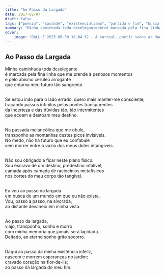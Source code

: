 ```yaml
---
title: "Ao Passo da Largada"
date: 2017-02-07
draft: false
tags: ["poesia", "saudade", "existencialismo", "partida e fim", "busca de sentido"]
summary: "Minha caminhada toda deselegante<br>é marcada pela fina linha que me prende à penosos momentos<br>e pelo abismo cerúleo arrogante<br>que enturva meu futuro tão sangrento."
cover:
    image: "DALL·E 2025-05-30 18.04.32 - A surreal, poetic scene at dawn_ A solitary figure walks along a thin, translucent bridge suspended over a vast, deep blue abyss. The sky is wistful,.png"
---
```


## Ao Passo da Largada

Minha caminhada toda deselegante<br>
é marcada pela fina linha que me prende à penosos momentos<br>
e pelo abismo cerúleo arrogante<br>
que enturva meu futuro tão sangrento.<br><br>

Se estou indo para o lado errado, quero mais manter-me consciente,<br>
traçando passos infinitos pelas pontes transparentes<br>
da incerteza e das dúvidas tão, tão intermitentes<br>
que ecoam e destoam meu destino.<br><br>

Na passada melancólica que me ebule,<br>
transponho as montanhas destes picos invisíveis.<br>
No medo, não há futuro que eu confabule<br>
sem morrer entre o vazio dos meus dotes intangíveis.<br><br>

Não sou obrigado a ficar neste plano físico.<br>
Sou escravo de um destino, predestino infalível;<br>
camada após camada de raciocínios metafísicos<br>
nos cortes do meu corpo tão tangível.<br><br>

Eu vou ao passo da largada<br>
em busca de um mundo em que eu não exista.<br>
Vou, passo a passo, na alvorada,<br>
ao distante devaneio em minha vista.<br><br>

Ao passo da largada,<br>
viajo, transponho, sonho e morro<br>
com minha memória que jamais será lapidada.<br>
Deitado, ao eterno sonho grito socorro.<br><br>

Daqui ao passo da minha existência infeliz,<br>
nascem e morrem esperanças no jardim;<br>
cravado coração na flor-de-lis;<br>
ao passo da largada do meu fim.
